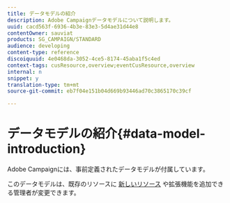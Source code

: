 ```yaml
---
title: データモデルの紹介
description: Adobe Campaignデータモデルについて説明します。
uuid: cacd563f-6936-4b3e-83e3-5d4ae31d44e8
contentOwner: sauviat
products: SG_CAMPAIGN/STANDARD
audience: developing
content-type: reference
discoiquuid: 4e0468da-3052-4ce5-8174-45aba1f5c4ed
context-tags: cusResource,overview;eventCusResource,overview
internal: n
snippet: y
translation-type: tm+mt
source-git-commit: eb7f04e151b04d669b93446ad70c3865170c39cf

---
```



# データモデルの紹介{#data-model-introduction}

Adobe Campaignには、事前定義されたデータモデルが付属しています。

このデータモデルは、既存のリソースに [新しいリソース](../../administration/using/users-management.md#functional-administrators) や拡張機能を追加できる管理者が変更できます。

